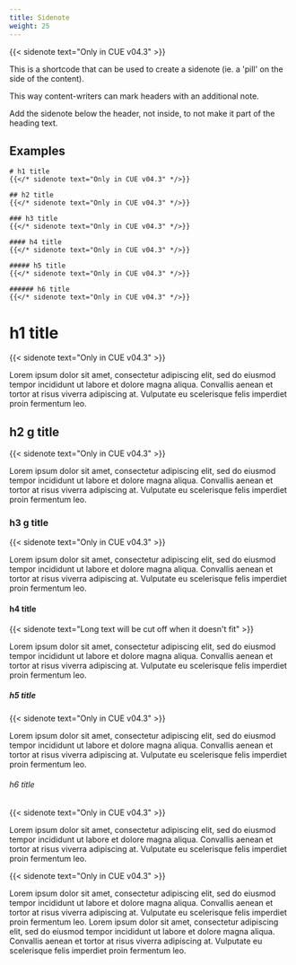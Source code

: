 ```yaml
---
title: Sidenote
weight: 25
---
```


{{< sidenote text="Only in CUE v04.3" >}}

This is a shortcode that can be used to create a sidenote (ie. a 'pill' on the side of the content).

This way content-writers can mark headers with an additional note.

Add the sidenote below the header, not inside, to not make it part of the heading text.

## Examples

```
# h1 title
{{</* sidenote text="Only in CUE v04.3" */>}}

## h2 title
{{</* sidenote text="Only in CUE v04.3" */>}}

### h3 title
{{</* sidenote text="Only in CUE v04.3" */>}}

#### h4 title
{{</* sidenote text="Only in CUE v04.3" */>}}

##### h5 title
{{</* sidenote text="Only in CUE v04.3" */>}}

###### h6 title
{{</* sidenote text="Only in CUE v04.3" */>}}

```

# h1 title
{{< sidenote text="Only in CUE v04.3" >}}

Lorem ipsum dolor sit amet, consectetur adipiscing elit, sed do eiusmod tempor incididunt ut labore et dolore magna aliqua. Convallis aenean et tortor at risus viverra adipiscing at. Vulputate eu scelerisque felis imperdiet proin fermentum leo.

## h2 g  title
{{< sidenote text="Only in CUE v04.3" >}}

Lorem ipsum dolor sit amet, consectetur adipiscing elit, sed do eiusmod tempor incididunt ut labore et dolore magna aliqua. Convallis aenean et tortor at risus viverra adipiscing at. Vulputate eu scelerisque felis imperdiet proin fermentum leo.

### h3 g title
{{< sidenote text="Only in CUE v04.3" >}}

Lorem ipsum dolor sit amet, consectetur adipiscing elit, sed do eiusmod tempor incididunt ut labore et dolore magna aliqua. Convallis aenean et tortor at risus viverra adipiscing at. Vulputate eu scelerisque felis imperdiet proin fermentum leo.

#### h4 title
{{< sidenote text="Long text will be cut off when it doesn't fit" >}}

Lorem ipsum dolor sit amet, consectetur adipiscing elit, sed do eiusmod tempor incididunt ut labore et dolore magna aliqua. Convallis aenean et tortor at risus viverra adipiscing at. Vulputate eu scelerisque felis imperdiet proin fermentum leo.

##### h5 title
{{< sidenote text="Only in CUE v04.3" >}}

Lorem ipsum dolor sit amet, consectetur adipiscing elit, sed do eiusmod tempor incididunt ut labore et dolore magna aliqua. Convallis aenean et tortor at risus viverra adipiscing at. Vulputate eu scelerisque felis imperdiet proin fermentum leo.

###### h6 title
{{< sidenote text="Only in CUE v04.3" >}}

Lorem ipsum dolor sit amet, consectetur adipiscing elit, sed do eiusmod tempor incididunt ut labore et dolore magna aliqua. Convallis aenean et tortor at risus viverra adipiscing at. Vulputate eu scelerisque felis imperdiet proin fermentum leo.

{{< sidenote text="Only in CUE v04.3" >}}

Lorem ipsum dolor sit amet, consectetur adipiscing elit, sed do eiusmod tempor incididunt ut labore et dolore magna aliqua. Convallis aenean et tortor at risus viverra adipiscing at. Vulputate eu scelerisque felis imperdiet proin fermentum leo.
Lorem ipsum dolor sit amet, consectetur adipiscing elit, sed do eiusmod tempor incididunt ut labore et dolore magna aliqua. Convallis aenean et tortor at risus viverra adipiscing at. Vulputate eu scelerisque felis imperdiet proin fermentum leo.
